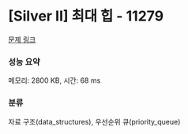 # [Silver II] 최대 힙 - 11279 

[문제 링크](https://www.acmicpc.net/problem/11279) 

### 성능 요약

메모리: 2800 KB, 시간: 68 ms

### 분류

자료 구조(data_structures), 우선순위 큐(priority_queue)

